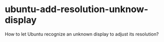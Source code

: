# ubuntu-add-resolution-unknow-display
How to let Ubuntu recognize an unknown display to adjust its resolution?
